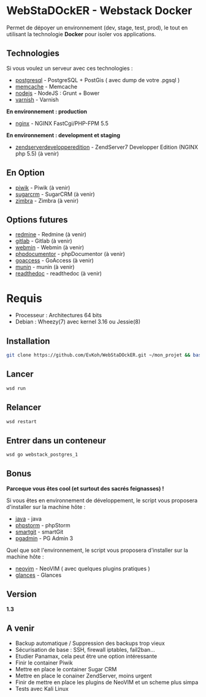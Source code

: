 WebStaDOckER - Webstack Docker
=========

Permet de dépoyer un environnement (dev, stage, test, prod), le tout en utilisant la technologie **Docker** pour isoler vos applications.

Technologies
-----------

Si vous voulez un serveur avec ces technologies :

* [postgresql] - PostgreSQL + PostGis ( avec dump de votre .pgsql )
* [memcache] - Memcache
* [nodejs] - NodeJS : Grunt + Bower
* [varnish] - Varnish

**En environnement : production**

* [nginx] - NGINX FastCgi/PHP-FPM 5.5

**En environnement : development et staging**

* [zendserverdevelopperedition] - ZendServer7 Developper Edition (NGINX php 5.5) (à venir)

En Option
-----------

* [piwik] - Piwik (à venir)
* [sugarcrm] - SugarCRM (à venir)
* [zimbra] - Zimbra (à venir)

Options futures
-----------

* [redmine] - Redmine (à venir)
* [gitlab] - Gitlab (à venir)
* [webmin] - Webmin (à venir)
* [phpdocumentor] - phpDocumentor (à venir)
* [goaccess] - GoAccess (à venir)
* [munin] - munin (à venir)
* [readthedoc] - readthedoc (à venir)

Requis
=========

  - Processeur : Architectures 64 bits
  - Debian : Wheezy(7) avec kernel 3.16 ou Jessie(8)

Installation
--------------

```sh
git clone https://github.com/EvKoh/WebStaDOckER.git ~/mon_projet && bash ~/mon_projet/wsd.sh install
```

Lancer
--------------
```sh
wsd run
```

Relancer
--------------
```sh
wsd restart
```

Entrer dans un conteneur
--------------
```sh
wsd go webstack_postgres_1
```

Bonus
-----------

**Parceque vous êtes cool (et surtout des sacrés feignasses) !**

Si vous êtes en environnement de développement, le script vous proposera d'installer sur la machine hôte :

* [java] - java
* [phpstorm] - phpStorm
* [smartgit] - smartGit
* [pgadmin] - PG Admin 3

Quel que soit l'environnement, le script vous proposera d'installer sur la machine hôte :

* [neovim] - NeoVIM ( avec quelques plugins pratiques )
* [glances] - Glances

Version
----

**1.3**

A venir
-----------

* Backup automatique / Suppression des backups trop vieux
* Sécurisation de base : SSH, firewall iptables, fail2ban...
* Etudier Panamax, cela peut être une option intéressante
* Finir le container Piwik
* Mettre en place le container Sugar CRM
* Mettre en place le conainer ZendServer, moins urgent
* Finir de mettre en place les plugins de NeoVIM et un scheme plus simpa
* Tests avec Kali Linux

[nginx]:http://nginx.org/
[zendserverdevelopperedition]:http://www.zend.com/en/products/server/editions-development
[java]:https://www.java.com/fr/
[phpstorm]:https://www.jetbrains.com/phpstorm/
[smartgit]:http://www.syntevo.com/smartgit/
[varnish]:https://www.varnish-cache.org/
[postgresql]:http://www.postgresql.org/
[memcache]:http://memcached.org/
[nodejs]:http://nodejs.org/
[piwik]:http://piwik.org/
[sugarcrm]:http://www.sugarcrm.com/
[zimbra]:http://www.zimbra.com/
[redmine]:http://www.redmine.org/
[gitlab]:https://about.gitlab.com/
[pgadmin]:http://www.pgadmin.org/
[neovim]:http://neovim.org/
[glances]:https://github.com/nicolargo/glances
[webmin]:http://www.webmin.com/
[phpdocumentor]:http://www.phpdoc.org/
[goaccess]:http://goaccess.io/
[munin]:http://munin-monitoring.org/
[readthedoc]:https://readthedocs.org/
